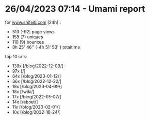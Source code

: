 # 26/04/2023 07:14 - Umami report
for www.shifeiti.com [24h] :

 - 513 (-92) page views
 - 159 (7) uniques
 - 110 (9) bounces
 - 8h 25' 46'' (-4h 51' 53'') totaltime


top 10 urls:
 - 139x [/blog/2022-12-09/]
 - 97x [/]
 - 64x [/blog/2023-01-12/]
 - 36x [/blog/2022-12-22/]
 - 18x [/blog/2023-04-09/]
 - 18x [/wiki/]
 - 17x [/blog/2022-05-07/]
 - 14x [/about/]
 - 11x [/blog/2023-02-01/]
 - 10x [/blog/2022-10-24/]


